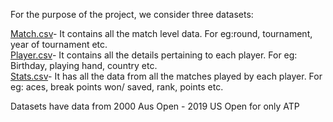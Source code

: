 For the purpose of the project, we consider three datasets:

<ins>Match.csv</ins>- It contains all the match level data. For eg:round, tournament, year of tournament etc. <br>
<ins>Player.csv</ins>- It contains all the details pertaining to each player. For eg: Birthday, playing hand, country etc. <br>
<ins>Stats.csv</ins>- It has all the data from all the matches played by each player. For eg: aces, break points won/ saved, rank, points etc. <br>

  Datasets have data from 2000 Aus Open - 2019 US Open for only ATP
